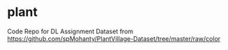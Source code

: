 # plant
Code Repo for DL Assignment
Dataset from https://github.com/spMohanty/PlantVillage-Dataset/tree/master/raw/color
